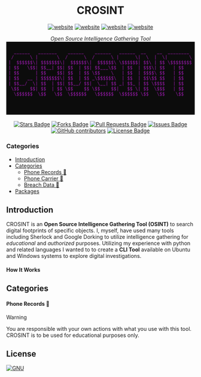 <h1 align="center">CROSINT</h1>
<div class="heading" align="center">
  <div class="links">
    <a href="https://linkedin.com/in/colin-rob"><img src="https://img.shields.io/badge/LinkedIn-blue?logo=linkedin" alt="website"/></a>
    <a href="https://github.com/crobinson-dev"><img src="https://img.shields.io/badge/Github-white?logo=github&logoColor=000000" alt="website"></a>
    <a href="https://crobinson.dev"><img src="https://img.shields.io/badge/Website-black?logo=framer&logoColor=ffffff" alt="website"></a>
    <a href="https://ko-fi.com/crobinson_dev"><img src="https://img.shields.io/badge/KoFi-red?logo=kofi&logoColor=ffffff" alt="website"></a>
  </div>
  
  <i>Open Source Intelligence Gathering Tool</i>
  <img alt="osint" src="assets/crosint.png"> </img>

  <a href="https://github.com/crobinson-dev/CROSINT/stargazers"><img src="https://img.shields.io/github/stars/crobinson-dev/CROSINT" alt="Stars Badge"/></a>
  <a href="https://github.com/crobinson-dev/CROSINT/network/members"><img src="https://img.shields.io/github/forks//crobinson-dev/CROSINT" alt="Forks Badge"/></a>
  <a href="https://github.com/crobinson-dev/CROSINT/pulls"><img src="https://img.shields.io/github/issues-pr/crobinson-dev/CROSINT" alt="Pull Requests Badge"/></a>
  <a href="https://github.com/crobinson-dev/CROSINT/issues"><img src="https://img.shields.io/github/issues/crobinson-dev/CROSINT" alt="Issues Badge"/></a>
  <a href="https://github.com/crobinson-dev/CROSINT/graphs/contributors"><img alt="GitHub contributors" src="https://img.shields.io/github/contributors/crobinson-dev/CROSINT?color=ff27ff"></a>
  <a href="https://github.com/crobinson-dev/CROSINT/blob/master/LICENSE"><img src="https://img.shields.io/github/license/crobinson-dev/CROSINT?color=ff27ff" alt="License Badge"/></a>

</div>

### Categories
  - [Introduction](#introduction)
  - [Categories](#categories)
    - [Phone Records 📕](#phone-records-)
    - [Phone Carrier 📲](#phone-carrier-)
    - [Breach Data 🤖](#breach-data-)
  - [Packages](#packages)

## Introduction
CROSINT is an **Open Source Intelligence Gathering Tool (OSINT)** to search digital footprints of specific objects. I, myself,
have used many tools including Sherlock and Google Dorking to utilize intelligence gathering for *educational* and *authorized*
purposes. Utilizing my experience with python and related languages I wanted to to create a **CLI Tool** available on Ubuntu and Windows systems to explore digital investigations.

#### How It Works


## Categories

#### Phone Records 📕


> [!WARNING]
> You are responsible with your own actions with what you use with this tool. CROSINT is to be used for educational purposes only.

## License

[![GNU](https://licensebuttons.net/l/GPL/2.0/88x62.png)](https://www.gnu.org/licenses/old-licenses/gpl-2.0.en.html#SEC1)

